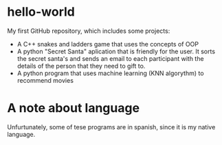 # hello-world
My first GitHub repository, which includes some projects:
- A C++ snakes and ladders game that uses the concepts of OOP
- A python "Secret Santa" aplication that is friendly for the user. It sorts the secret santa's and sends an email to each participant with the details of the person that they need to gift to. 
- A python program that uses machine learning (KNN algorythm) to recommend movies

# A note about language
Unfurtunately, some of tese programs are in spanish, since it is my native language.
